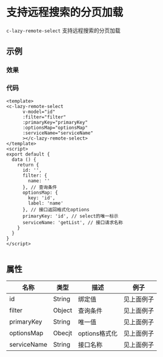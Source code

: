# 支持远程搜索的分页加载
`c-lazy-remote-select`
支持远程搜索的分页加载

## 示例
### 效果

<Demo>
  <LazyRemoteSelect/>
</Demo>

### 代码
```vue
<template>
<c-lazy-remote-select  
      v-model="id"
      :filter="filter"
      :primaryKey="primaryKey"
      :optionsMap="optionsMap"
      :serviceName="serviceName"
      ></c-lazy-remote-select>
</template>
<script>
export default {
  data () {
    return {
      id: '',
      filter: {
        name: ''
      }, // 查询条件
      optionsMap: {
        key: 'id',
        label: 'name'
      }, // 接口返回格式化options
      primaryKey: 'id', // select的唯一标示
      serviceName: 'getList', // 接口请求名称
    }
  }
}
</script>


```

## 属性  
| 名称 | 类型 | 描述 | 例子 |  
| ---- | ---- | ---- | ---- |
| id | String | 绑定值 |见上面例子 |
| filter | Object | 查询条件 | 见上面例子 |
| primaryKey | String | 唯一值 |见上面例子 |
| optionsMap | Obecjt | options格式化 |见上面例子 |
| serviceName | String | 接口名称 |见上面例子 |
<Comment />